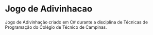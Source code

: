 # Jogo de Adivinhacao
 Jogo de Adivinhação criado em C# durante a disciplina de Técnicas de Programação do Colégio de Técnico de Campinas.
